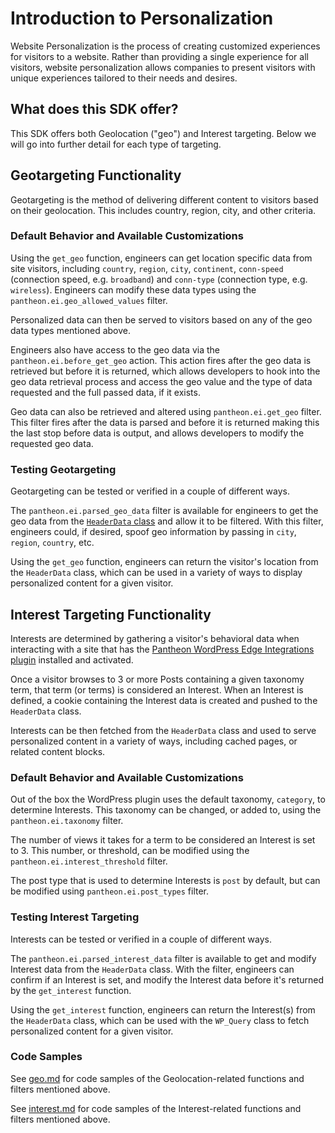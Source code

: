 # Introduction to Personalization

Website Personalization is the process of creating customized experiences for visitors to a website. Rather than providing a single experience for all visitors, website personalization allows companies to present visitors with unique experiences tailored to their needs and desires.

## What does this SDK offer?

This SDK offers both Geolocation ("geo") and Interest targeting. Below we will go into further detail for each type of targeting.

## Geotargeting Functionality

Geotargeting is the method of delivering different content to visitors based on their geolocation. This includes country, region, city, and other criteria.

### Default Behavior and Available Customizations

Using the `get_geo` function, engineers can get location specific data from site visitors, including `country`, `region`, `city`, `continent`, `conn-speed`  (connection speed, e.g. `broadband`) and `conn-type` (connection type, e.g. `wireless`). Engineers can modify these data types using the `pantheon.ei.geo_allowed_values` filter.

Personalized data can then be served to visitors based on any of the geo data types mentioned above.

Engineers also have access to the geo data via the `pantheon.ei.before_get_geo` action. This action fires after the geo data is retrieved but before it is returned, which allows developers to hook into the geo data retrieval process and access the geo value and the type of data requested and the full passed data, if it exists.

Geo data can also be retrieved and altered using `pantheon.ei.get_geo` filter. This filter fires after the data is parsed and before it is returned making this the last stop before data is output, and allows developers to modify the requested geo data.

### Testing Geotargeting

Geotargeting can be tested or verified in a couple of different ways.

The `pantheon.ei.parsed_geo_data` filter is available for engineers to get the geo data from the [`HeaderData` class](https://github.com/pantheon-systems/pantheon-edge-integrations/) and allow it to be filtered. With this filter, engineers could, if desired, spoof geo information by passing in `city`, `region`, `country`, etc.

Using the `get_geo` function, engineers can return the visitor's location from the `HeaderData` class, which can be used in a variety of ways to display personalized content for a given visitor.

## Interest Targeting Functionality

Interests are determined by gathering a visitor's behavioral data when interacting with a site that has the [Pantheon WordPress Edge Integrations plugin](https://github.com/pantheon-systems/pantheon-wordpress-edge-integrations/) installed and activated.

Once a visitor browses to 3 or more Posts containing a given taxonomy term, that term (or terms) is considered an Interest. When an Interest is defined, a cookie containing the Interest data is created and pushed to the `HeaderData` class.

Interests can be then fetched from the `HeaderData` class and used to serve personalized content in a variety of ways, including cached pages, or related content blocks.

### Default Behavior and Available Customizations

Out of the box the WordPress plugin uses the default taxonomy, `category`, to determine Interests. This taxonomy can be changed, or added to, using the `pantheon.ei.taxonomy` filter.

The number of views it takes for a term to be considered an Interest is set to 3. This number, or threshold, can be modified using the `pantheon.ei.interest_threshold` filter.

The post type that is used to determine Interests is `post` by default, but can be modified using `pantheon.ei.post_types` filter.

### Testing Interest Targeting

Interests can be tested or verified in a couple of different ways.

The `pantheon.ei.parsed_interest_data` filter is available to get and modify Interest data from the `HeaderData` class. With the filter, engineers can confirm if an Interest is set, and modify the Interest data before it's returned by the `get_interest` function.

Using the `get_interest` function, engineers can return the Interest(s) from the `HeaderData` class, which can be used with the `WP_Query` class to fetch personalized content for a given visitor.

### Code Samples

See [geo.md](https://github.com/pantheon-systems/edge-integrations-wordpress-sdk/blob/main/docs/geo.md) for code samples of the Geolocation-related functions and filters mentioned above.

See [interest.md](https://github.com/pantheon-systems/edge-integrations-wordpress-sdk/blob/main/docs/interest.md) for code samples of the Interest-related functions and filters mentioned above.